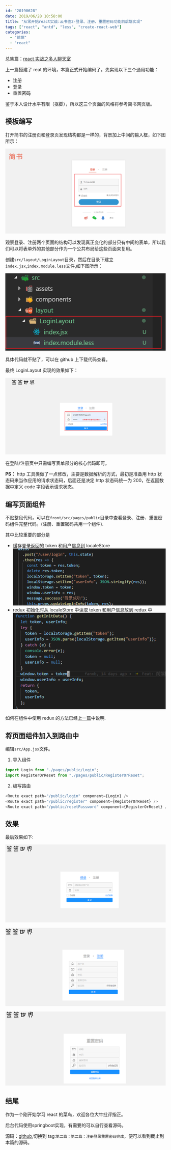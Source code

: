```yaml
---
id: "20190628"
date: 2019/06/28 10:58:00
title: "从零开始react实战:云书签2-登录、注册、重置密码功能前后端实现"
tags: ["react", "antd", "less", "create-react-web"]
categories:
  - "前端"
  - "react"
---
```


总集篇：[react 实战之多人聊天室](https://blog.fleyx.com/blog/detail/20190625)

上一篇搭建了 reat 的环境，本篇正式开始编码了。先实现以下三个通用功能：

- 注册
- 登录
- 重置密码

鉴于本人设计水平有限（抠脚），所以这三个页面的风格将参考简书网页版。

## 模板编写

打开简书的注册页和登录页发现结构都是一样的，背景加上中间的输入框，如下图所示：

![简书登录页](https://raw.githubusercontent.com/FleyX/files/master/blogImg/20190629172621.png)

观察登录、注册两个页面的结构可以发现真正变化的部分只有中间的表单，所以我们可以将表单外的其他部分作为一个公共布局给这些页面来复用。

<!-- more -->

创建`src/layout/LoginLayout`目录，然后在目录下建立`index.jsx`,`index.module.less`文件,如下图所示：

![创建登录模板](https://raw.githubusercontent.com/FleyX/files/master/blogImg/20190628192835.png)

具体代码就不贴了，可以在 github 上下载代码查看。

最终 LoginLayout 实现的效果如下：

![布局效果](https://raw.githubusercontent.com/FleyX/files/master/blogImg/20190710174459.png)

在登陆/注册页中只需编写表单部分的核心代码即可。

**PS：** http 工具类做了一点修改，主要是数据解析的方式，最初是准备用 http 状态码来当作应用的请求状态码，后面还是决定 http 状态码统一为 200，在返回数据中定义 code 字段表示请求状态。

## 编写页面组件

不贴整段代码，可以在`front/src/pages/public`目录中查看登录、注册、重置密码组件完整代码。(注册、重置密码共用一个组件).

其中比较重要的部分是

- 缓存登录返回的 token 和用户信息到 localeStore
  ![](https://raw.githubusercontent.com/FleyX/files/master/blogImg/20190711141537.png)
- redux 初始化时从 localeStore 中读取 token 和用户信息放到 redux 中
  ![](https://raw.githubusercontent.com/FleyX/files/master/blogImg/20190711143131.png)

如何在组件中使用 redux 的方法已经[上一篇](https://blog.fleyx.com/blog/detail/20190626)中说明.

## 将页面组件加入到路由中

编辑`src/App.jsx`文件。

1. 导入组件

```javascript
import Login from "./pages/public/Login";
import RegisterOrReset from "./pages/public/RegisterOrReset";
```

2. 编写路由

```javascript
<Route exact path="/public/login" component={Login} />
<Route exact path="/public/register" component={RegisterOrReset} />
<Route exact path="/public/resetPassword" component={RegisterOrReset} />
```

## 效果

最后效果如下:

![登陆](https://raw.githubusercontent.com/FleyX/files/master/blogImg/20190711151331.png)

![注册](https://raw.githubusercontent.com/FleyX/files/master/blogImg/20190711151408.png)

![重置密码](https://raw.githubusercontent.com/FleyX/files/master/blogImg/20190711151443.png)

## 结尾

作为一个刚开始学习 react 的菜鸟，欢迎各位大牛批评指正。

后台代码使用springboot实现，有需要的可以自行查看源码。

源码：[github](https://github.com/FleyX/ChatRoom),切换到 tag:`第二篇：第二篇：注册登录重置密码完成`，便可以看到截止到本篇的源码。

